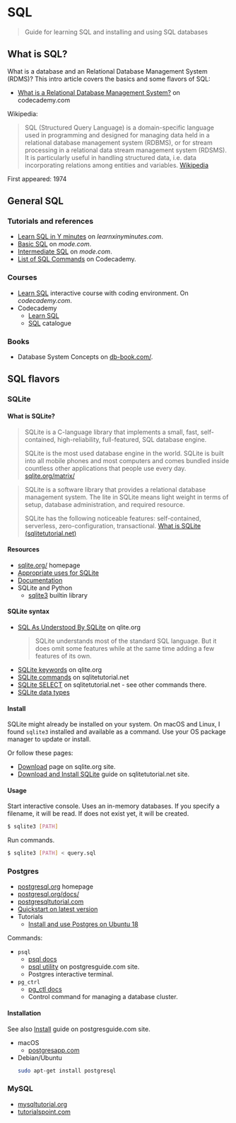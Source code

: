 # SQL
> Guide for learning SQL and installing and using SQL databases 


## What is SQL? 

What is a database and an Relational Database Management System (RDMS)? This intro article covers the basics and some flavors of SQL:

- [What is a Relational Database Management System?](https://www.codecademy.com/articles/what-is-rdbms-sql) on codecademy.com

Wikipedia:

> SQL (Structured Query Language) is a domain-specific language used in programming and designed for managing data held in a relational database management system (RDBMS), or for stream processing in a relational data stream management system (RDSMS). It is particularly useful in handling structured data, i.e. data incorporating relations among entities and variables. [Wikipedia](https://en.wikipedia.org/wiki/SQL)

First appeared: 1974


## General SQL

### Tutorials and references

- [Learn SQL in Y minutes](https://learnxinyminutes.com/docs/sql/) on *learnxinyminutes.com*.
- [Basic SQL](https://mode.com/sql-tutorial/introduction-to-sql/) on _mode.com_.
- [Intermediate SQL](https://mode.com/sql-tutorial/sql-aggregate-functions/) on _mode.com_.
- [List of SQL Commands](https://www.codecademy.com/articles/sql-commands) on Codecademy.

### Courses

- [Learn SQL](https://www.codecademy.com/learn/learn-sql) interactive course with coding environment. On *codecademy.com*.
- Codecademy
    - [Learn SQL](https://www.codecademy.com/learn/learn-sql)
    - [SQL](https://www.codecademy.com/catalog/language/sql) catalogue

### Books

- Database System Concepts on [db-book.com/](https://www.db-book.com/).


## SQL flavors

### SQLite

#### What is SQLite?

> SQLite is a C-language library that implements a small, fast, self-contained, high-reliability, full-featured, SQL database engine.
>
> SQLite is the most used database engine in the world. SQLite is built into all mobile phones and most computers and comes bundled inside countless other applications that people use every day. [sqlite.org/matrix/](https://www.sqlite.org/matrix/)

> SQLite is a software library that provides a relational database management system. The lite in SQLite means light weight in terms of setup, database administration, and required resource. 
>
> SQLite has the following noticeable features: self-contained, serverless, zero-configuration, transactional. [What is SQLite (sqlitetutorial.net)](https://www.sqlitetutorial.net/what-is-sqlite/)

#### Resources

- [sqlite.org/](https://www.sqlite.org/) homepage
- [Appropriate uses for SQLite](https://www.sqlite.org/whentouse.html)
- [Documentation](https://www.sqlite.org/docs.html)
- SQLite and Python
    - [sqlite3](https://docs.python.org/3/library/sqlite3.html) builtin library

#### SQLite syntax

- [SQL As Understood By SQLite](https://www.sqlite.org/lang.html) on qlite.org
    > SQLite understands most of the standard SQL language. But it does omit some features while at the same time adding a few features of its own.
- [SQLite keywords](https://www.sqlite.org/lang_keywords.html) on qlite.org
- [SQLite commands](https://www.sqlitetutorial.net/sqlite-commands/) on sqlitetutorial.net
- [SQLite SELECT](https://www.sqlitetutorial.net/sqlite-select/) on sqlitetutorial.net - see other commands there.
- [SQLite data types](https://www.sqlitetutorial.net/sqlite-data-types/)

#### Install

SQLite might already be installed on your system. On macOS and Linux, I found `sqlite3` installed and available as a command. Use your OS package manager to update or install.

Or follow these pages:

- [Download](https://www.sqlite.org/download.html) page on sqlite.org site.
- [Download and Install SQLite](https://www.sqlitetutorial.net/download-install-sqlite/) guide on sqlitetutorial.net site.

#### Usage

Start interactive console. Uses an in-memory databases. If you specify a filename, it will be read. If does not exist yet, it will be created.

```sh
$ sqlite3 [PATH]
```

Run commands.

```sh
$ sqlite3 [PATH] < query.sql
```


### Postgres

- [postgresql.org](https://www.postgresql.org) homepage
- [postgresql.org/docs/](https://www.postgresql.org/docs/)
- [postgresqltutorial.com](https://www.postgresqltutorial.com/)
- [Quickstart on latest version](https://www.postgresql.org/docs/current/tutorial-start.html)
- Tutorials
    - [Install and use Postgres on Ubuntu 18](https://www.digitalocean.com/community/tutorials/how-to-install-and-use-postgresql-on-ubuntu-18-04)

Commands:

- `psql`
    - [psql docs](https://www.postgresql.org/docs/current/app-psql.html) 
    - [psql utility](http://postgresguide.com/utilities/psql.html) on postgresguide.com site.
    - Postgres interactive terminal.
- `pg_ctrl`
    - [pg_ctl docs](https://www.postgresql.org/docs/current/app-pg-ctl.html) 
    - Control command for managing a database cluster.

#### Installation

See also [Install](http://postgresguide.com/setup/install.html) guide on postgresguide.com site.

- macOS
    - [postgresapp.com](http://www.postgresapp.com/)
- Debian/Ubuntu
    ```sh
    sudo apt-get install postgresql
    ```

### MySQL

- [mysqltutorial.org](https://www.mysqltutorial.org/)
- [tutorialspoint.com](https://www.tutorialspoint.com/mysql/index.htm)
